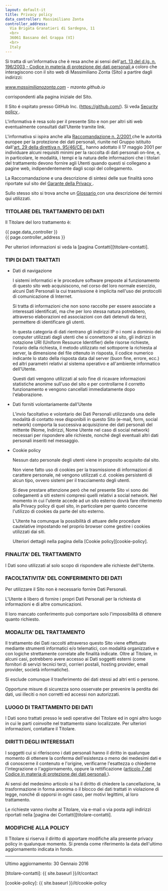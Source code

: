 ```yaml
---
layout: default-it
title: Privacy policy
data_controller: Massimiliano Zonta
controller_address:
  Via Brigata Granatieri di Sardegna, 11
  <br>
  36061 Bassano del Grappa (VI)
  <br>
  Italy
---
```


Si tratta di un'informativa che è resa anche ai sensi dell'[art. 13 del d.lg. n. 196/2003 - Codice in materia di protezione dei dati personali <i class="fa fa-external-link"></i>][garante-privacy-art13-196-2003] a coloro che interagiscono con il sito web di Massimiliano Zonta (Sito) a partire dagli indirizzi:

*www.massimilianozonta.com* - *mzonta.github.io*

corrispondenti alla pagina iniziale del Sito.

Il Sito é ospitato presso GitHub Inc. (https://github.com/). Si veda [Security policy <i class="fa fa-external-link"></i>][github-security].

L'informativa è resa solo per il presente Sito e non per altri siti web eventualmente consultati dall'Utente tramite link.

L'informativa si ispira anche alla [Raccomandazione n. 2/2001 <i class="fa fa-external-link"></i>][raccomandazione-2-2001] che le autorità europee per la protezione dei dati personali, riunite nel Gruppo istituito dall'[art. 29 della direttiva n. 95/46/CE <i class="fa fa-external-link"></i>][direttiva-CE-95-46-art29], hanno adottato il 17 maggio 2001 per individuare alcuni requisiti minimi per la raccolta di dati personali on-line, e, in particolare, le modalità, i tempi e la natura delle informazioni che i titolari del trattamento devono fornire agli Utenti quando questi si collegano a pagine web, indipendentemente dagli scopi del collegamento.

La Raccomandazione e una descrizione di sintesi delle sue finalità sono riportate sul sito del [Garante della Privacy <i class="fa fa-external-link"></i>][garante-privacy-home].

Sullo stesso sito si trova anche un [Glossario <i class="fa fa-external-link"></i>][garante-privacy-glossario] con una descrizione dei termini qui utilizzati.

### TITOLARE DEL TRATTAMENTO DEI DATI

Il Titolare del loro trattamento è:

{{ page.data_controller }} <br>
{{ page.controller_address }}

Per ulteriori informazioni si veda la [pagina Contatti][titolare-contatti].

### TIPI DI DATI TRATTATI

* Dati di navigazione

  I sistemi informatici e le procedure software preposte al funzionamento di questo sito web acquisiscono, nel corso del loro normale esercizio, alcuni Dati Personali la cui trasmissione è implicita nell'uso dei protocolli di comunicazione di Internet.

  Si tratta di informazioni che non sono raccolte per essere associate a interessati identificati, ma che per loro stessa natura potrebbero, attraverso elaborazioni ed associazioni con dati detenuti da terzi, permettere di identificare gli utenti.

  In questa categoria di dati rientrano gli indirizzi IP o i nomi a dominio dei computer utilizzati dagli utenti che si connettono al sito, gli indirizzi in notazione URI (Uniform Resource Identifier) delle risorse richieste, l'orario della richiesta, il metodo utilizzato nel sottoporre la richiesta al server, la dimensione del file ottenuto in risposta, il codice numerico indicante lo stato della risposta data dal server (buon fine, errore, ecc.) ed altri parametri relativi al sistema operativo e all'ambiente informatico dell'Utente.

  Questi dati vengono utilizzati al solo fine di ricavare informazioni statistiche anonime sull'uso del sito e per controllarne il corretto funzionamento e vengono cancellati immediatamente dopo l'elaborazione.

* Dati forniti volontariamente dall'Utente

  L'invio facoltativo e volontario dei Dati Personali utilizzando una delle modalità di contatto rese disponibili in questo Sito (e-mail, form, social network) comporta la successiva acquisizione dei dati personali del mittente (Nome, Indirizzi, Nome Utente nel caso di social network) necessari per rispondere alle richieste, nonché degli eventuali altri dati personali inseriti nel messaggio.

* Cookie policy

  Nessun dato personale degli utenti viene in proposito acquisito dal sito.

  Non viene fatto uso di cookies per la trasmissione di informazioni di carattere personale, né vengono utilizzati c.d. cookies persistenti di alcun tipo, ovvero sistemi per il tracciamento degli utenti.

  Si deve prestare attenzione però che nel presente Sito vi sono dei collegamenti a siti esterni compresi quelli relativi a social network.
  Nel momento in cui l'utente accede ad un sito esterno dovrà fare riferimento alla Privacy policy di quel sito, in particolare per quanto concerne l'utilizzo di cookies da parte del sito esterno.

  L'Utente ha comunque la possibilità di attuare delle procedure cautelative impostando nel proprio browser come gestire i cookies utilizzati dai siti.

  Ulteriori dettagli nella pagina della [Cookie policy][cookie-policy].

### FINALITA' DEL TRATTAMENTO

I Dati sono utilizzati al solo scopo di rispondere alle richieste dell'Utente.

### FACOLTATIVITA' DEL CONFERIMENTO DEI DATI

Per utilizzare il Sito non è necessario fornire Dati Personali.

L'Utente è libero di fornire i propri Dati Personali per la richiesta di informazioni e di altre comunicazioni.

Il loro mancato conferimento può comportare solo l'impossibilità di ottenere quanto richiesto.

### MODALITA' DEL TRATTAMENTO

Il trattamento dei Dati raccolti attraverso questo Sito viene effettuato mediante strumenti informatici e/o telematici, con modalità organizzative e con logiche strettamente correlate alle finalità indicate.
Oltre al Titolare, in alcuni casi, potrebbero avere accesso ai Dati soggetti esterni (come fornitori di servizi tecnici terzi, corrieri postali, hosting provider, email provider, società informatiche).

Si esclude comunque il trasferimento dei dati stessi ad altri enti o persone.

Opportune misure di sicurezza sono osservate per prevenire la perdita dei dati, usi illeciti o non corretti ed accessi non autorizzati.

### LUOGO DI TRATTAMENTO DEI DATI

I Dati sono trattati presso le sedi operative del Titolare ed in ogni altro luogo in cui le parti coinvolte nel trattamento siano localizzate. Per ulteriori informazioni, contattare il Titolare.

### DIRITTI DEGLI INTERESSATI

I soggetti cui si riferiscono i dati personali hanno il diritto in qualunque momento di ottenere la conferma dell'esistenza o meno dei medesimi dati e di conoscerne il contenuto e l'origine, verificarne l'esattezza o chiederne l'integrazione o l'aggiornamento, oppure la rettificazione ([articolo 7 del Codice in materia di protezione dei dati personali <i class="fa fa-external-link"></i>][garante-privacy-art7-196-2003]).

Ai sensi del medesimo articolo si ha il diritto di chiedere la cancellazione, la trasformazione in forma anonima o il blocco dei dati trattati in violazione di legge, nonché di opporsi in ogni caso, per motivi legittimi, al loro trattamento.

Le richieste vanno rivolte al Titolare, via e-mail o via posta agli indirizzi riportati nella [pagina dei Contatti][titolare-contatti].

### MODIFICHE ALLA POLICY

Il Titolare si riserva il diritto di apportare modifiche alla presente privacy policy in qualunque momento.
Si prenda come riferimento la data dell'ultimo aggiornamento indicata in fondo.

<hr>

Ultimo aggiornamento: 30 Gennaio 2016

<!-- Links -->

[titolare-contatti]: {{ site.baseurl }}/it/contact

[garante-privacy-home]: http://www.garanteprivacy.it/web/guest/home

[garante-privacy-art13-196-2003]: http://www.garanteprivacy.it/web/guest/home/docweb/-/docweb-display/docweb/1311248#articolo13

[garante-privacy-art7-196-2003]: http://www.garanteprivacy.it/web/guest/home/docweb/-/docweb-display/docweb/1311248#articolo7

[garante-privacy-glossario]: http://www.garanteprivacy.it/web/guest/home/docweb/-/docweb-display/docweb/1663787

[raccomandazione-2-2001]: http://www.garanteprivacy.it/web/guest/home/docweb/-/docweb-display/docweb/1609845

[direttiva-CE-95-46-art29]: http://www.garanteprivacy.it/web/guest/home/docweb/-/docweb-display/docweb/432175

[github-security]: https://help.github.com/articles/github-security/

[cookie-policy]: {{ site.baseurl }}/it/cookie-policy

[twitter-policy]: https://twitter.com/privacy?lang=it

[linkedin-policy]: https://www.linkedin.com/legal/privacy-policy?trk=uno-reg-guest-home-privacy-policy

[microsoft-policy]: https://www.microsoft.com/it-it/privacystatement/default.aspx

[github-policy]: https://help.github.com/articles/github-privacy-policy/
